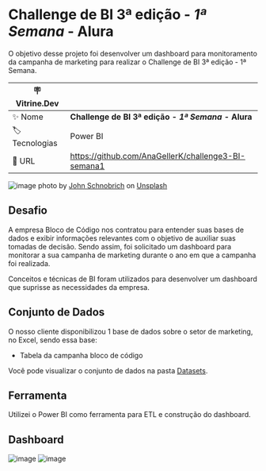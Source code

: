 **<h1>Challenge de BI 3ª edição - <i>1ª Semana</i> - Alura</h1>**

O objetivo desse projeto foi desenvolver um dashboard para monitoramento da campanha de marketing para realizar o Challenge de BI 3ª edição - 1ª Semana.

| :placard: Vitrine.Dev | |
| -------------  | --- |
| :sparkles: Nome        | **Challenge de BI 3ª edição - <i>1ª Semana</i> - Alura**
| :label: Tecnologias | Power BI
| :rocket: URL         | https://github.com/AnaGellerK/challenge3-BI-semana1


![image](https://github.com/AnaGellerK/challenge3-BI-semana1/assets/121059249/ad17b531-9eec-4c55-a160-d684635a602f)
photo by [John Schnobrich](https://unsplash.com/pt-br/@johnschno) on [Unsplash](https://unsplash.com/pt-br)

## Desafio
A  empresa Bloco de Código nos contratou para entender suas bases de dados e exibir informações relevantes com o objetivo de auxiliar suas tomadas de decisão. Sendo assim, foi solicitado um dashboard para monitorar a sua campanha de marketing durante o ano em que a campanha foi realizada.

Conceitos e técnicas de BI foram utilizados para desenvolver um dashboard que suprisse as necessidades da empresa.

## Conjunto de Dados
O nosso cliente disponibilizou 1 base de dados sobre o setor de marketing, no Excel, sendo essa base:

- Tabela da campanha bloco de código

Você pode visualizar o conjunto de dados na pasta [Datasets](https://github.com/AnaGellerK/challenge3-BI-semana1/tree/master/Datasets).

## Ferramenta 
Utilizei o Power BI como ferramenta para ETL e construção do dashboard.

## Dashboard
![image](https://github.com/AnaGellerK/challenge3-BI-semana1/assets/121059249/6a8eb3a2-4b78-443b-b61a-611c0d28e1e9)
![image](https://github.com/AnaGellerK/challenge3-BI-semana1/assets/121059249/b92aa892-57eb-4969-8f75-acfd23ee8499)


